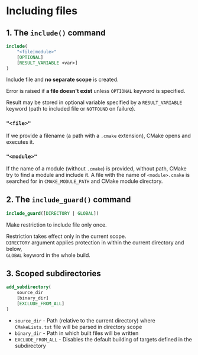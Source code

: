 # Including files

## 1. The `include()` command

```cmake
include(
    "<file|module>"
    [OPTIONAL]
    [RESULT_VARIABLE <var>]
)
```

Include file and **no separate scope** is created.

Error is raised if **a file doesn't exist** unless `OPTIONAL` keyword is specified.

Result may be stored in optional variable specified by a `RESULT_VARIABLE` keyword (path to included file or `NOTFOUND` on failure).


### `"<file>"`

If we provide a filename (a path with a `.cmake` extension), CMake opens and executes it.


### `"<module>"`

If the name of a module (without `.cmake`) is provided, without path, CMake try to find a module and include it.
A file with the name of `<module>.cmake` is searched for in `CMAKE_MODULE_PATH` and CMake module directory.


## 2. The `include_guard()` command

```cmake
include_guard([DIRECTORY | GLOBAL])
```

Make restriction to include file only once.

Restriction takes effect only in the current scope. \
`DIRECTORY` argument applies protection in within the current directory and below, \
`GLOBAL` keyword in the whole build.
 
 ## 3. Scoped subdirectories

```cmake
add_subdirectory(
    source_dir
    [binary_dir]
    [EXCLUDE_FROM_ALL]
)
```

* `source_dir`  - Path (relative to the current directory) where `CMakeLists.txt` file will be parsed in directory scope
* `binary_dir`  - Path in which built files will be written
* `EXCLUDE_FROM_ALL`  - Disables the default building of targets defined in the subdirectory
